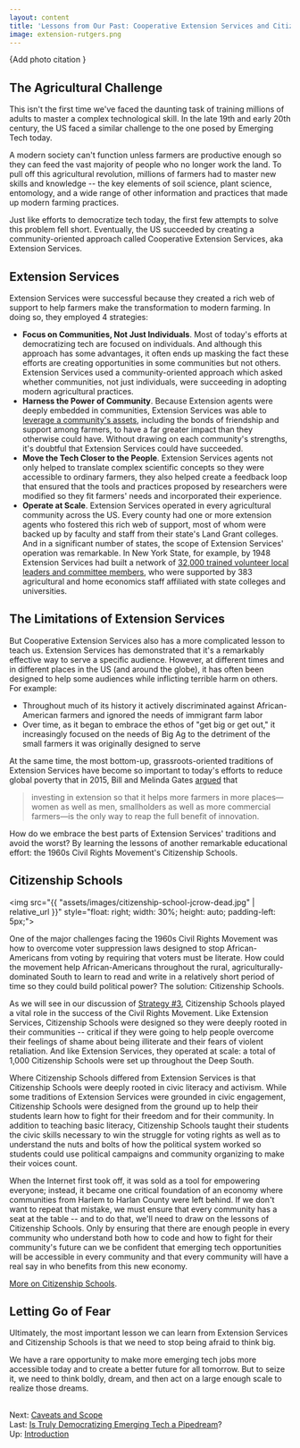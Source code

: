 ```yaml
---
layout: content
title: 'Lessons from Our Past: Cooperative Extension Services and Citizenship Schools'
image: extension-rutgers.png
---
```

{Add photo citation }
## The Agricultural Challenge
This isn't the first time we've faced the daunting task of training millions of adults to master a complex technological skill. 
In the late 19th and early 20th century, the US faced a similar challenge to the one posed by Emerging Tech today. 

A modern society can't function unless farmers are productive enough so they can feed the vast majority of people who no longer work the land. To pull off this agricultural revolution, millions of farmers had to master new skills and knowledge --  the key elements of soil science, plant science, entomology, and a wide range of other information and practices that made up modern farming practices. 

Just like efforts to democratize tech today, the first few attempts to solve this problem fell short. Eventually, the US succeeded by creating a community-oriented approach called Cooperative Extension Services, aka Extension Services.

## Extension Services

Extension Services were successful because they created a rich web of support to help farmers make the transformation to modern farming. In doing so, they employed 4 strategies:

- __Focus on Communities, Not Just Individuals__. Most of today's efforts at democratizing tech are focused on individuals. And although this approach has some advantages, it often ends up masking the fact these efforts are creating opportunities in some communities but not others. Extension Services used a community-oriented approach which asked whether communities, not just individuals, were succeeding in adopting modern agricultural practices.
- __Harness the Power of Community__. Because Extension agents were deeply embedded in communities, Extension Services was able to [leverage a community's assets](../50-support/10-community-support.html#community-oriented-trainings-and-support), including the bonds of friendship and support among farmers, to have a far greater impact than they otherwise could have. Without drawing on each community's strengths, it's doubtful that Extension Services could have succeeded.
- __Move the Tech Closer to the People__.  Extension Services agents not only helped to translate complex scientific concepts so they were accessible to ordinary farmers, they also helped create a feedback loop that ensured that the tools and practices proposed by researchers were modified so they fit farmers' needs and incorporated their experience.
- __Operate at Scale__. Extension Services operated in every agricultural community across the US. Every county had one or more extension agents who fostered this rich web of support, most of whom were backed up by faculty and staff from their state's Land Grant colleges. And in a significant number of states, the scope of Extension Services' operation was remarkable. In New York State, for example, by 1948 Extension Services had built a network of [32,000 trained volunteer local leaders and committee members](http://www.cornellpress.cornell.edu/book/?GCOI=80140100545940), who were supported by 383 agricultural and home economics staff affiliated with state colleges and universities.

## The Limitations of Extension Services

But Cooperative Extension Services also has a more complicated lesson to teach us. Extension Services has demonstrated that it's a remarkably effective way to serve a specific audience. However, at different times and in different places in the US (and around the globe), it has often been designed to help some audiences while inflicting terrible harm on others. For example:

- Throughout much of its history it actively discriminated against African-American farmers and ignored the needs of immigrant farm labor
- Over time, as it began to embrace the ethos of "get big or get out," it increasingly focused on the needs of Big Ag to the detriment of the small farmers it was originally designed to serve

At the same time, the most bottom-up, grassroots-oriented traditions of Extension Services have become so important to today's efforts to reduce global poverty that in 2015, Bill and Melinda Gates [argued](https://www.ozy.com/opinion/bill-gates-where-the-third-world-gets-health-right/39034) that

> investing in extension so that it helps more farmers in more places—women as well as men, smallholders as well as more commercial farmers—is the only way to reap the full benefit of innovation.

How do we embrace the best parts of Extension Services' traditions and avoid the worst? By learning the lessons of another remarkable educational effort: the 1960s Civil Rights Movement's Citizenship Schools.


## Citizenship Schools

<img src="{{ "assets/images/citizenship-school-jcrow-dead.jpg" | relative_url }}" style="float: right; width: 30%; height: auto; padding-left: 5px;">

One of the major challenges facing the 1960s Civil Rights Movement was how to overcome voter suppression laws designed to stop African-Americans from voting by requiring that voters must be literate. How could the movement help African-Americans throughout the rural, agriculturally-dominated South to learn to read and write in a relatively short period of time so they could build political power? The solution: Citizenship Schools.

As we will see in our discussion of [Strategy #3](../70-civic/00-index.html), Citizenship Schools played a vital role in the success of the Civil Rights Movement. Like Extension Services, Citizenship Schools were designed so they were deeply rooted in their communities -- critical if they were going to help people overcome their feelings of shame about being illiterate and their fears of violent retaliation. And like Extension Services, they operated at scale: a total of 1,000 Citizenship Schools were set up throughout the Deep South.

Where Citizenship Schools differed from Extension Services is that Citizenship Schools were deeply rooted in civic literacy and activism. While some traditions of Extension Services were grounded in civic engagement, Citizenship Schools were designed from the ground up to help their students learn how to fight for their freedom and for their community. In addition to teaching basic literacy, Citizenship Schools taught their students the civic skills necessary to win the struggle for voting rights as well as to understand the nuts and bolts of how the political system worked so students could use political campaigns and community organizing to make their voices count. 

When the Internet first took off, it was sold as a tool for empowering everyone; instead, it became one critical foundation of an economy where communities from Harlem to Harlan County were left behind. If we don't want to repeat that mistake, we must ensure that every community has a seat at the table -- and to do that, we'll need to draw on the lessons of Citizenship Schools. Only by ensuring that there are enough people in every community who understand both how to code and how to fight for their community's future can we be confident that emerging tech opportunities will be accessible in every community and that every community will have a real say in who benefits from this new economy. 

[More on Citizenship Schools](../70-civic/20-citizenship-schools.html).

## Letting Go of Fear

Ultimately, the most important lesson we can learn from Extension Services and Citizenship Schools is that we need to stop being afraid to think big.

We have a rare opportunity to make more emerging tech jobs more accessible today and to create a better future for all tomorrow. But to seize it, we need to think boldly, dream, and then act on a large enough scale to realize those dreams.


<br/>Next: [Caveats and Scope](50-caveats-scope.html)
<br/>Last: [Is Truly Democratizing Emerging Tech a Pipedream](20-pipedream.html)?
<br/>Up: [Introduction](00-index.html)